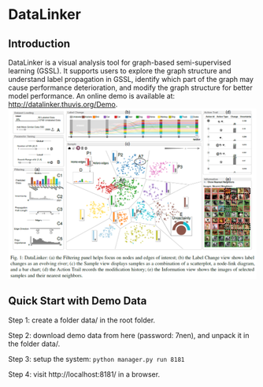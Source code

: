 DataLinker
======================

Introduction
--
DataLinker is a visual analysis tool for graph-based semi-supervised learning (GSSL).
It supports users to explore the graph structure and understand label propagation in GSSL,
identify which part of the graph may cause performance deterioration,
and modify the graph structure for better model performance.
An online demo is available at: http://datalinker.thuvis.org/Demo.
![](teaser.png)

Quick Start with Demo Data
-----------------
Step 1: create a folder data/ in the root folder.

Step 2: download demo data from here (password: 7nen), and unpack it in the folder data/.

Step 3: setup the system:
```python manager.py run 8181```

Step 4: visit http://localhost:8181/ in a browser.
